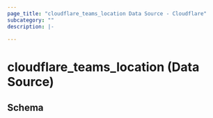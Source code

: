 ```yaml
---
page_title: "cloudflare_teams_location Data Source - Cloudflare"
subcategory: ""
description: |-
  
---
```


# cloudflare_teams_location (Data Source)




<!-- schema generated by tfplugindocs -->
## Schema


